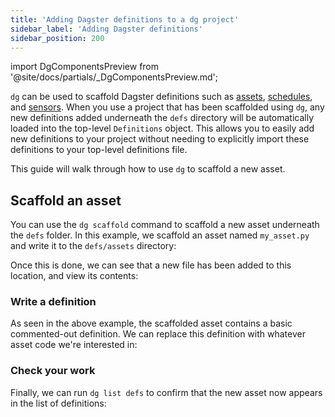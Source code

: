 ```yaml
---
title: 'Adding Dagster definitions to a dg project'
sidebar_label: 'Adding Dagster definitions'
sidebar_position: 200
---
```


import DgComponentsPreview from '@site/docs/partials/\_DgComponentsPreview.md';

<DgComponentsPreview />

`dg` can be used to scaffold Dagster definitions such as [assets](/guides/build/assets/), [schedules](/guides/automate/schedules/), and [sensors](/guides/automate/sensors/). When you use a project that has been scaffolded using `dg`, any new definitions added underneath the `defs` directory will be automatically loaded into the top-level `Definitions` object. This allows you to easily add new definitions to your project without needing to explicitly import these definitions to your top-level definitions file.

This guide will walk through how to use `dg` to scaffold a new asset.

## Scaffold an asset

You can use the `dg scaffold` command to scaffold a new asset underneath the `defs` folder. In this example, we scaffold an asset named `my_asset.py` and write it to the `defs/assets` directory:

<CliInvocationExample path="docs_snippets/docs_snippets/guides/dg/dagster-definitions/1-scaffold.txt" />

Once this is done, we can see that a new file has been added to this location, and view its contents:

<CliInvocationExample path="docs_snippets/docs_snippets/guides/dg/dagster-definitions/2-tree.txt" />
<CliInvocationExample path="docs_snippets/docs_snippets/guides/dg/dagster-definitions/3-cat.txt" />

### Write a definition

As seen in the above example, the scaffolded asset contains a basic commented-out definition. We can replace this definition with whatever asset code we're interested in:

<CodeExample path="docs_snippets/docs_snippets/guides/dg/dagster-definitions/4-written-asset.py" />

### Check your work

Finally, we can run `dg list defs` to confirm that the new asset now appears in the list of definitions:

<CliInvocationExample path="docs_snippets/docs_snippets/guides/dg/dagster-definitions/5-list-defs.txt" />